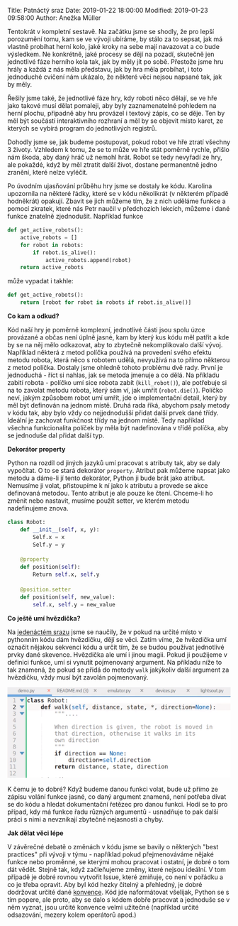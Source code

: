 Title: Patnáctý sraz 
Date: 2019-01-22 18:00:00
Modified: 2019-01-23 09:58:00
Author: Anežka Müller

Tentokrát v kompletní sestavě. Na začátku jsme se shodly, že pro lepší porozumění tomu, kam se ve vývoji ubíráme, by stálo za to sepsat, jak má vlastně probíhat herní kolo, jaké kroky na sebe mají navazovat a co bude výsledkem. Ne konkrétně, jaké procesy se dějí na pozadí, skutečně jen jednotlivé fáze herního kola tak, jak by měly jít po sobě. Přestože jsme hru hrály a každá z nás měla představu, jak by hra měla probíhat, i toto jednoduché cvičení nám ukázalo, že některé věci nejsou napsané tak, jak by měly.

Řešily jsme také, že jednotlivé fáze hry, kdy roboti něco dělají, se ve hře jako takové musí dělat pomaleji, aby byly zaznamenatelné pohledem na herní plochu, případně aby hru provázel i textový zápis, co se děje. Ten by měl být součástí interaktivního rozhraní a měl by se objevit místo karet, ze kterých se vybírá program do jednotlivých registrů.

Dohodly jsme se, jak budeme postupovat, pokud robot ve hře ztratí všechny 3 životy. Vzhledem k tomu, že se to může ve hře stát poměrně rychle, přišlo nám škoda, aby daný hráč už nemohl hrát. Robot se tedy nevyřadí ze hry, ale pokaždé, když by měl ztratit další život, dostane permanentně jedno zranění, které nelze vyléčit.

Po úvodním ujasňování průběhu hry jsme se dostaly ke kódu. Karolina upozornila na některé řádky, které se v kódu několikrát (v některém případě hodněkrát) opakují. Zbavit se jich můžeme tím, že z nich uděláme funkce a pomocí zkratek, které nás Petr naučil v předchozích lekcích, můžeme i dané funkce znatelně zjednodušit. Například funkce
```python
def get_active_robots():
	active_robots = []
    for robot in robots:
        if robot.is_alive():
            active_robots.append(robot)
    return active_robots
```
může vypadat i takhle:
```python
def get_active_robots():
	return [robot for robot in robots if robot.is_alive()]
```

**Co kam a odkud?**

Kód naší hry je poměrně komplexní, jednotlivé části jsou spolu úzce provázané a občas není úplně jasné, kam by který kus kódu měl patřit a kde by se na něj mělo odkazovat, aby to zbytečně nekomplikovalo další vývoj. Například některá z metod políčka používá na provedení svého efektu metodu robota, která něco s robotem udělá, nevyužívá na to přímo některou z metod políčka. Dostaly jsme ohledně tohoto problému dvě rady. První je jednoduchá - říct si nahlas, jak se metoda jmenuje a co dělá. Na příkladu zabití robota - políčko umí sice robota zabít (`kill_robot()`), ale potřebuje si na to zavolat metodu robota, který sám ví, jak umřít (`robot.die()`). Políčko neví, jakým způsobem robot umí umřít, jde o implementační detail, který by měl být definován na jednom místě. Druhá rada říká, abychom psaly metody v kódu tak, aby bylo vždy co nejjednodušší přidat další prvek dané třídy. Ideální je zachovat funkčnost třídy na jednom místě. Tedy například všechna funkcionalita políček by měla být nadefinována v třídě políčka, aby se jednoduše dal přidat další typ. 

**Dekorátor property**

Python na rozdíl od jiných jazyků umí pracovat s atributy tak, aby se daly vypočítat. O to se stará dekorátor `property`. Atribut pak můžeme napsat jako metodu a dáme-li jí tento dekorátor, Python ji bude brát jako atribut. Nemusíme ji volat, přistoupíme k ní jako k atributu a provede se akce definovaná metodou. Tento atribut je ale pouze ke čtení. Chceme-li ho změnit nebo nastavit, musíme použít setter, ve kterém metodu nadefinujeme znova. 
```python
class Robot:
	def __init__(self, x, y):
		Self.x = x
		Self.y = y

	@property
	def position(self):
		Return self.x, self.y

	@position.setter
	def position(self, new_value):
		self.x, self.y = new_value
```

**Co ještě umí hvězdička?**

Na [jedenáctém srazu](https://roboprojekt.pyladies.cz/jedenacty-sraz) jsme se naučily, že v pokud na určité místo v pythonním kódu dám hvězdičku, dějí se věci. Zatím víme, že hvězdička umí označit nějakou sekvenci kódu a určit tím, že se budou používat jednotlivé prvky dané skevence. 
Hvězdička ale umí i jinou magii. Pokud ji použijeme v definici funkce, umí si vynutit pojmenovaný argument. 
Na příkladu níže to tak znamená, že pokud se přidá do metody `walk` jakýkoliv další argument za hvězdičku, vždy musí být zavolán pojmenovaný.

![hvezdicka](./images/hvezdicka.png)

K čemu je to dobré? Když budeme danou funkci volat, bude už přímo ze zápisu volání funkce jasné, co daný argument znamená, není potřeba dívat se do kódu a hledat dokumentační řetězec pro danou funkci. Hodí se to pro případ, kdy má funkce řadu různých argumentů - usnadňuje to pak další práci s nimi a nevznikají zbytečné nejasnosti a chyby.

**Jak dělat věci lépe**

V závěrečné debatě o změnách v kódu jsme se bavily o některých "best practices" při vývoji v týmu - například pokud přejmenováváme nějaké funkce nebo proměnné, se kterými mohou pracovat i ostatní, je dobré o tom dát vědět. Stejně tak, když začleňujeme změny, které nejsou ideální. V tom případě je dobré rovnou vytvořit Issue, které zmiňuje, co není v pořádku a co je třeba opravit. 
Aby byl kód hezky čitelný a přehledný, je dobré dodržovat určité dané [konvence](https://www.python.org/dev/peps/pep-0008/). Kód jde naformátovat všelijak, Python se s tím popere, ale proto, aby se dalo s kódem dobře pracovat a jednoduše se v něm vyznat, jsou určité konvence velmi užitečné (například určité odsazování, mezery kolem operátorů apod.)

